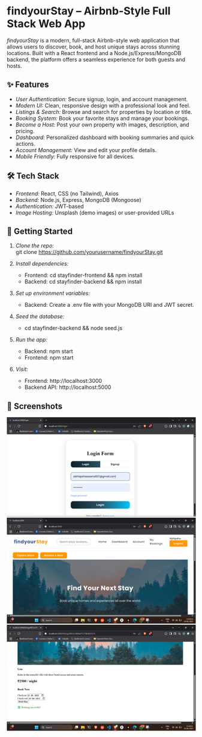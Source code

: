 
# findyourStay – Airbnb-Style Full Stack Web App

*findyourStay* is a modern, full-stack Airbnb-style web application that allows users to discover, book, and host unique stays across stunning locations. Built with a React frontend and a Node.js/Express/MongoDB backend, the platform offers a seamless experience for both guests and hosts.

## ✨ Features

- *User Authentication:* Secure signup, login, and account management.
- *Modern UI:* Clean, responsive design with a professional look and feel.
- *Listings & Search:* Browse and search for properties by location or title.
- *Booking System:* Book your favorite stays and manage your bookings.
- *Become a Host:* Post your own property with images, description, and pricing.
- *Dashboard:* Personalized dashboard with booking summaries and quick actions.
- *Account Management:* View and edit your profile details.
- *Mobile Friendly:* Fully responsive for all devices.

## 🛠 Tech Stack

- *Frontend:* React, CSS (no Tailwind), Axios
- *Backend:* Node.js, Express, MongoDB (Mongoose)
- *Authentication:* JWT-based
- *Image Hosting:* Unsplash (demo images) or user-provided URLs

## 🚀 Getting Started

1. *Clone the repo:*  
   git clone https://github.com/yourusername/findyourStay.git

2. *Install dependencies:*  
   - Frontend: cd stayfinder-frontend && npm install
   - Backend: cd stayfinder-backend && npm install

3. *Set up environment variables:*  
   - Backend: Create a .env file with your MongoDB URI and JWT secret.

4. *Seed the database:*  
   - cd stayfinder-backend && node seed.js

5. *Run the app:*  
   - Backend: npm start
   - Frontend: npm start

6. *Visit:*  
   - Frontend: http://localhost:3000
   - Backend API: http://localhost:5000

## 📸 Screenshots
![img1](https://github.com/divyanshsaxena002/StayFInder-/blob/main/img/1.png)
![img2](https://github.com/divyanshsaxena002/StayFInder-/blob/main/img/2.png)
![img3](https://github.com/divyanshsaxena002/StayFInder-/blob/main/img/3.png)




